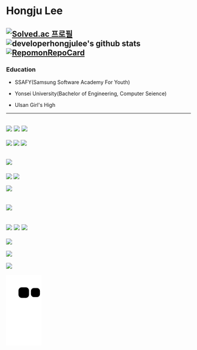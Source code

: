 # Hongju Lee

[![Solved.ac 프로필](http://mazassumnida.wtf/api/generate_badge?boj=wx776654)](https://solved.ac/wx776654)
![developerhongjulee's github stats](https://github-readme-stats.vercel.app/api?username=developerhongjulee&show_icons=true&theme=tokyonight)
[![RepomonRepoCard](https://repomon.kr/card/repo?repoId=314)](https://repomon.kr/repo/314)
---
### Education

* SSAFY(Samsung Software Academy For Youth)

* Yonsei University(Bachelor of Engineering, Computer Seience)

* Ulsan Girl's High
---
![](https://img.shields.io/badge/JAVA-007396?style=for-the-badge&logo=java&logoColor=white)
![](https://img.shields.io/badge/Python-3776AB?style=for-the-badge&logo=Python&logoColor=white)
![](https://img.shields.io/badge/C++-00599C?style=for-the-badge&logo=C++&logoColor=white)
---
![](https://img.shields.io/badge/Spring-6DB33F?style=for-the-badge&logo=Spring&logoColor=white)
![](https://img.shields.io/badge/SpringBoot-6DB33F?style=for-the-badge&logo=SpringBoot&logoColor=white)
![](https://img.shields.io/badge/SpringSecurity-6DB33F?style=for-the-badge&logo=SpringSecurity&logoColor=white)

![](https://img.shields.io/badge/FastAPI-009688?style=for-the-badge&logo=FastAPI&logoColor=white)
---
![](https://img.shields.io/badge/mysql-4479A1?style=for-the-badge&logo=mysql&logoColor=white)
![](https://img.shields.io/badge/mariaDB-003545?style=for-the-badge&logo=mariaDB&logoColor=white)

![](https://img.shields.io/badge/Redis-DC382D?style=for-the-badge&logo=Redis&logoColor=white)

![](https://img.shields.io/badge/MongoDB-47A248?style=for-the-badge&logo=MongoDB&logoColor=white)
---
![](https://img.shields.io/badge/AmazonAWS-232F3E?style=for-the-badge&logo=AwsLambda&logoColor=white)
![](https://img.shields.io/badge/AwsLambda-FF9900?style=for-the-badge&logo=AwsLambda&logoColor=white)
![](https://img.shields.io/badge/AmazonS3-569A31?style=for-the-badge&logo=AmazonS3&logoColor=white)
---
![](https://img.shields.io/badge/Docker-2496ED?style=for-the-badge&logo=Docker&logoColor=white)

![](https://img.shields.io/badge/NGINX-009639?style=for-the-badge&logo=NGINX&logoColor=white)

![](https://img.shields.io/badge/Jenkins-D24939?style=for-the-badge&logo=Jenkins&logoColor=white)

![snake gif](https://github.com/developerhongjulee/developerhongjulee/blob/output/github-contribution-grid-snake.svg)
